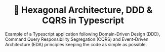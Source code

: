 <h1 align="center">
  🎯 Hexagonal Architecture, DDD & CQRS in Typescript
</h1>

Example of a Typescript application following Domain-Driven Design (DDD), Command Query Responsibility Segregation (CQRS) and Event-Driven Architecture (EDA) principles keeping the code as simple as possible.
